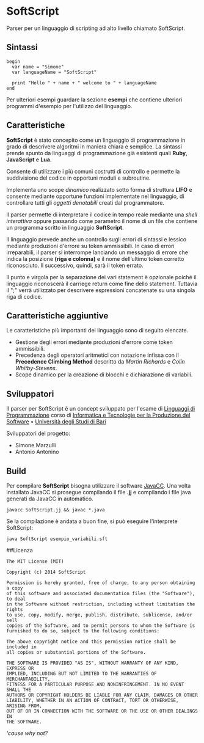 # SoftScript

Parser per un linguaggio di scripting ad alto livello chiamato SoftScript.

## Sintassi

```
begin
  var name = "Simone"
  var languageName = "SoftScript"
  
  print "Hello " + name + " welcome to " + languageName
end
```
Per ulteriori esempi guardare la sezione **esempi** che contiene ulteriori programmi d'esempio per l'utilizzo del linguaggio.

## Caratteristiche

**SoftScript** è stato concepito come un linguaggio di programmazione in grado di descrivere algoritmi in maniera chiara e semplice. La sintassi prende spunto da linguaggi di programmazione già esistenti quali **Ruby**, **JavaScript** e **Lua**.

Consente di utilizzare i più comuni costrutti di controllo e permette la suddivisione del codice in opportuni moduli e subroutine.

Implementa uno scope *dinamico* realizzato sotto forma di struttura **LIFO** e consente mediante opportune funzioni implementate nel linguaggio, di controllare tutti gli *oggetti denotabili* creati dal programmatore.

Il parser permette di interpretare il codice in tempo reale mediante una *shell interattiva* oppure passando come parametro il nome di un file che contiene un programma scritto in linguaggio **SoftScript**.

Il linguaggio prevede anche un controllo sugli errori di sintassi e lessico mediante produzioni d'errore su token ammissibili. In caso di errori irreparabili, il parser si interrompe lanciando un messaggio di errore che indica la posizione **(riga e colonna)** e il nome dell’ultimo token corretto riconosciuto. Il successivo, quindi, sarà il token errato.

Il punto e virgola per la separazione dei vari statement è opzionale poiché il linguaggio riconoscerà il carriege return come fine dello statement. Tuttavia il ";" verrà utilizzato per descrivere espressioni concatenate su una singola riga di codice.
      
## Caratteristiche aggiuntive

Le caratteristiche più importanti del linguaggio sono di seguito elencate.

* Gestione degli errori mediante produzioni d'errore come token ammissibili.
* Precedenza degli operatori aritmetici con notazione infissa con il **Precedence Climbing Method** descritto da *Martin Richards* e *Colin Whitby-Stevens*.
* Scope dinamico per la creazione di blocchi e dichiarazione di variabili.


## Sviluppatori

Il parser per SoftScript è un concept sviluppato per l'esame di [Linguaggi di Programmazione](http://www.di.uniba.it/~fanizzi/corsi/lp/) corso di [Informatica e Tecnologie per la Produzione del Software](http://informatica.di.uniba.it/laurea_produzione3/index.htm) • [Università degli Studi di Bari](http://www.uniba.it/)

Sviluppatori del progetto:

* Simone Marzulli
* Antonio Antonino

## Build

Per compilare **SoftScript** bisogna utilizzare il software [JavaCC](https://javacc.java.net/). Una volta installato JavaCC si prosegue compilando il file **.jj** e compilando i file java generati da JavaCC in automatico.

```
javacc SoftScript.jj && javac *.java
```

Se la compilazione è andata a buon fine, si può eseguire l'interprete SoftScript:

```
java SoftScript esempio_variabili.sft
```

##Licenza
```
The MIT License (MIT)

Copyright (c) 2014 SoftScript

Permission is hereby granted, free of charge, to any person obtaining a copy
of this software and associated documentation files (the "Software"), to deal
in the Software without restriction, including without limitation the rights
to use, copy, modify, merge, publish, distribute, sublicense, and/or sell
copies of the Software, and to permit persons to whom the Software is
furnished to do so, subject to the following conditions:

The above copyright notice and this permission notice shall be included in
all copies or substantial portions of the Software.

THE SOFTWARE IS PROVIDED "AS IS", WITHOUT WARRANTY OF ANY KIND, EXPRESS OR
IMPLIED, INCLUDING BUT NOT LIMITED TO THE WARRANTIES OF MERCHANTABILITY,
FITNESS FOR A PARTICULAR PURPOSE AND NONINFRINGEMENT. IN NO EVENT SHALL THE
AUTHORS OR COPYRIGHT HOLDERS BE LIABLE FOR ANY CLAIM, DAMAGES OR OTHER
LIABILITY, WHETHER IN AN ACTION OF CONTRACT, TORT OR OTHERWISE, ARISING FROM,
OUT OF OR IN CONNECTION WITH THE SOFTWARE OR THE USE OR OTHER DEALINGS IN
THE SOFTWARE.
```
*'cause why not?*